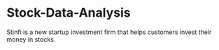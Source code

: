 # Stock-Data-Analysis
Stinfi is a new startup investment firm that helps customers invest their money in stocks.
